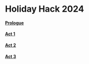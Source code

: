 # Holiday Hack 2024
#### [Prologue](prologue/prologue.md)
#### [Act 1](act1/act1.md)
#### [Act 2](act2/act2.md)
#### [Act 3](act3/act3.md)
